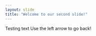 ```yaml
---
layout: slide
title: "Welcome to our second slide!"
---
```

Testing text
Use the left arrow to go back!
